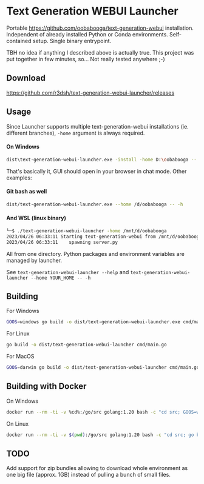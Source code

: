 
# Text Generation WEBUI Launcher

Portable https://github.com/oobabooga/text-generation-webui installation. Independent of already installed Python or Conda environments. Self-contained setup. Single binary entrypoint.

TBH no idea if anything I described above is actually true. This project was put together in few minutes, so... Not really tested anywhere ;-)


## Download

https://github.com/r3dsh/text-generation-webui-launcher/releases

## Usage

Since Launcher supports multiple text-generation-webui installations (ie. different branches), `-home` argument is always required.

#### On Windows
```bash
dist\text-generation-webui-launcher.exe -install -home D:\oobabooga -- --model-dir D:\models --chat --auto-launch
```

That's basically it, GUI should open in your browser in chat mode. Other examples:

#### Git bash as well
```bash
dist/text-generation-webui-launcher.exe --home /d/oobabooga -- -h
```

#### And WSL (linux binary)
```bash
└─$ ./text-generation-webui-launcher -home /mnt/d/oobabooga
2023/04/26 06:33:11 Starting text-generation-webui from /mnt/d/oobabooga/text-generation-webui-main
2023/04/26 06:33:11    spawning server.py
```

All from one directory. Python packages and environment variables are managed by launcher.

See `text-generation-webui-launcher --help` and `text-generation-webui-launcher --home YOUR_HOME -- -h`

## Building

For Windows
```bash
GOOS=windows go build -o dist/text-generation-webui-launcher.exe cmd/main.go
```

For Linux
```bash
go build -o dist/text-generation-webui-launcher cmd/main.go
```

For MacOS
```bash
GOOS=darwin go build -o dist/text-generation-webui-launcher cmd/main.go
```

## Building with Docker

On Windows
```bash
docker run --rm -ti -v %cd%:/go/src golang:1.20 bash -c "cd src; GOOS=windows go build -o dist/text-generation-webui-launcher.exe cmd/main.go"
```

On Linux
```bash
docker run --rm -ti -v $(pwd):/go/src golang:1.20 bash -c "cd src; go build -o dist/text-generation-webui-launcher cmd/main.go"
```

## TODO

Add support for zip bundles allowing to download whole environment as one big file (approx. 1GB) instead of pulling a bunch of small files.
